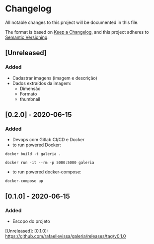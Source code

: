 # Changelog

All notable changes to this project will be documented in this file.

The format is based on [Keep a Changelog](https://keepachangelog.com/en/1.0.0/),
and this project adheres to [Semantic Versioning](https://semver.org/spec/v2.0.0.html).

## [Unreleased]

### Added

- Cadastrar imagens (imagem e descrição)
- Dados extraídos da imagem: 
    - Dimensão
    - Formato
    - thumbnail

## [0.2.0] - 2020-06-15

### Added

- Devops com Gitlab CI/CD e Docker
- to run powered Docker: 

`docker build -t galeria .`

`docker run -it --rm -p 5000:5000 galeria`

- to run powered docker-compose:

`docker-compose up`



## [0.1.0] - 2020-06-15

### Added

- Escopo do projeto

[Unreleased]:
[0.1.0]: https://github.com/rafaellevissa/galeria/releases/tag/v0.1.0
